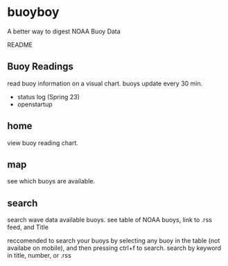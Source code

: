 # buoyboy
A better way to digest NOAA Buoy Data

README

## Buoy Readings

read buoy information on a visual chart. buoys update every 30 min.

- status log (Spring 23)
- openstartup

## home

view buoy reading chart.

## map

see which buoys are available.

## search

search wave data available buoys.
see table of NOAA buoys, link to .rss feed, and Title

reccomended to search your buoys by selecting any buoy in the table (not availabe on mobile), and then pressing ctrl+f to search. search by keyword in title, number, or .rss 

